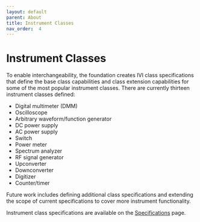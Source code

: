 ```yaml
---
layout: default
parent: About
title: Instrument Classes
nav_order:  4
---
```


# Instrument Classes

To enable interchangeability, the foundation creates IVI class
specifications that define the base class capabilities and class
extension capabilities for some of the most popular instrument classes.
There are currently thirteen instrument classes defined:

  - Digital multimeter (DMM)
  - Oscilloscope
  - Arbitrary waveform/function generator
  - DC power supply
  - AC power supply
  - Switch
  - Power meter
  - Spectrum analyzer
  - RF signal generator
  - Upconverter
  - Downconverter
  - Digitizer
  - Counter/timer

Future work includes defining additional class specifications and
extending the scope of current specifications to cover more instrument
functionality.

Instrument class specifications are available on the
[Specifications](../specifications/default.html) page.

